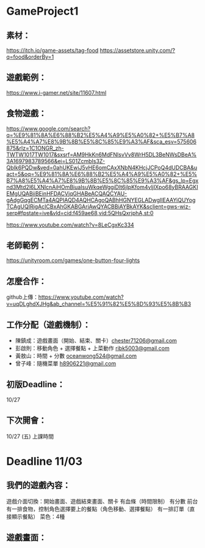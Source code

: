 # GameProject1

## 素材：
https://itch.io/game-assets/tag-food
https://assetstore.unity.com/?q=food&orderBy=1

## 遊戲範例：
https://www.i-gamer.net/site/11607.html

## 食物遊戲：
https://www.google.com/search?q=%E9%81%8A%E6%88%B2%E5%A4%A9%E5%A0%82+%E5%B7%A8%E5%A4%A7%E8%9B%8B%E5%8C%85%E9%A3%AF&sca_esv=575606875&rlz=1C1ONGR_zh-TWTW1017TW1017&sxsrf=AM9HkKn6MdFNIsvVv8WrH5DL3BeNWsDBeA%3A1697983789566&ei=LS01ZcmbIs3Z-QbIk6PQDw&ved=0ahUKEwiJ5vHE6omCAxXNbN4KHcjJCPoQ4dUDCBA&uact=5&oq=%E9%81%8A%E6%88%B2%E5%A4%A9%E5%A0%82+%E5%B7%A8%E5%A4%A7%E8%9B%8B%E5%8C%85%E9%A3%AF&gs_lp=Egxnd3Mtd2l6LXNlcnAiHOmBiuaIsuWkqeWggiDlt6jlpKfom4vljIXpo68yBRAAGKIEMgUQABiiBEinHFDACVjqGHABeACQAQCYAU-gAdgGqgECMTa4AQPIAQD4AQHCAgoQABhHGNYEGLADwgIIEAAYiQUYogTCAgUQIRigAcICBxAhGKABGAriAwQYACBBiAYBkAYK&sclient=gws-wiz-serp#fpstate=ive&vld=cid:f459ae68,vid:5QHsQxrjphA,st:0

https://www.youtube.com/watch?v=8LeCgxKc334 

## 老師範例：
https://unityroom.com/games/one-button-four-lights

## 怎麼合作：
github上傳：https://www.youtube.com/watch?v=uqDLghdXJHg&ab_channel=%E5%91%82%E5%8D%93%E5%8B%B3

## 工作分配（遊戲機制）：
- 陳鎮成：遊戲畫面（開始、結束、關卡）chester71206@gmail.com
- 彭啟則：移動角色 + 選擇餐點 + 上菜動作 ribk5003@gmail.com
- 黃敖山：時間 + 分數 oceanwong524@gmail.com
- 曾子峰：隨機菜單 h8906221@gmail.com

## 初版Deadline：
10/27

## 下次開會：
10/27 (五) 上課時間

# Deadline 11/03 

## 我們的遊戲內容：
遊戲介面切換：開始畫面、遊戲結束畫面、關卡
有血條（時間限制）
有分數
前台有一排食物，控制角色選擇要上的餐點（角色移動、選擇餐點）
有一排訂單（直接顯示餐點）
菜色：4種

## 遊戲畫面：
